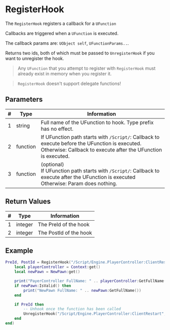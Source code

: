 # RegisterHook

The `RegisterHook` registers a callback for a `UFunction`

Callbacks are triggered when a `UFunction` is executed.

The callback params are: `UObject self`, `UFunctionParams..`.

Returns two ids, both of which must be passed to `UnregisterHook` if you want to unregister the hook.

> Any `UFunction` that you attempt to register with `RegisterHook` must already exist in memory when you register it.  

> `RegisterHook` doesn't support delegate functions!

## Parameters

| # | Type     | Information                                                                                                                                                         |
|---|----------|---------------------------------------------------------------------------------------------------------------------------------------------------------------------|
| 1 | string   | Full name of the UFunction to hook. Type prefix has no effect.                                                                                                      |
| 2 | function | If UFunction path starts with `/Script/`: Callback to execute before the UFunction is executed.<br/>Otherwise: Callback to execute after the UFunction is executed. |
| 3 | function | (optional)<br/>If UFunction path starts with `/Script/`: Callback to execute after the UFunction is executed<br/>Otherwise: Param does nothing.                     |

## Return Values

| # | Type   | Information |
|---|--------|-------------|
| 1 | integer | The PreId of the hook |
| 2 | integer | The PostId of the hook |

## Example
```lua
PreId, PostId = RegisterHook("/Script/Engine.PlayerController:ClientRestart", function(Context, NewPawn)
    local playerController = Context:get()
    local newPawn = NewPawn:get()

    print("PayerController FullName: " .. playerController:GetFullName())
    if newPawn:IsValid() then
        print("NewPawn FullName: " .. newPawn:GetFullName())
    end

    if PreId then
        -- Unhook once the function has been called
        UnregisterHook("/Script/Engine.PlayerController:ClientRestart", PreId, PostId)
    end
end)
```